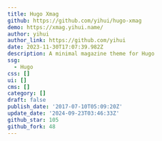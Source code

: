 ```yaml
---
title: Hugo Xmag
github: https://github.com/yihui/hugo-xmag
demo: https://xmag.yihui.name/
author: yihui
author_link: https://github.com/yihui
date: 2023-11-30T17:07:39.982Z
description: A minimal magazine theme for Hugo
ssg:
  - Hugo
css: []
ui: []
cms: []
category: []
draft: false
publish_date: '2017-07-10T05:09:20Z'
update_date: '2024-09-23T03:46:33Z'
github_star: 105
github_fork: 48
---
```

